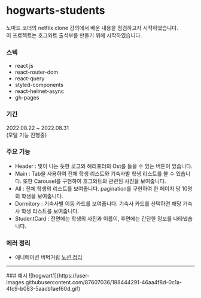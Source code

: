 # hogwarts-students
노마드 코더의 netflix clone 강의에서 배운 내용을 점검하고자 시작하였습니다. <br />
이 프로젝트는 호그와트 출석부를 만들기 위해 시작하였습니다. <br />

### 스텍
- react js
- react-router-dom
- react-query
- styled-components
- react-helmet-async
- gh-pages

### 기간
2022.08.22 ~ 2022.08.31 <br />
(모달 기능 진행중)

### 주요 기능
- Header : 빛이 나는 듯한 로고와 해리포터의 Ost를 들을 수 있는 버튼이 있습니다.
- Main : Tab을 사용하여 전체 학생 리스트와 기숙사별 학생 리스트를 볼 수 있습니다. 또한 Carousel를 구현하여 호그와트와 관련된 사진을 보여줍니다.
- All : 전체 학생의 리스트를 보여줍니다. pagination를 구현하여 한 페이지 당 10명의 학생을 보여줍니다.
- Dormitory : 기숙사별 이동 카드를 보여줍니다. 기숙사 카드를 선택하면 해당 기숙사 학생 리스트를 보여줍니다.
- StudentCard : 전면에는 학생의 사진과 이름이, 후면에는 간단한 정보를 나타냈습니다.

### 에러 정리
- 애니메이션 버벅거림
<a href="https://fuzzy-energy-8aa.notion.site/Hogwarts-students-dd0c052388e945ca893b2c2c30658e0d">노션 정리</a>

<hr />
### 예시
![hogwart1](https://user-images.githubusercontent.com/87607036/188444291-46aa4f8d-0c1a-4fc9-b083-5aacb1aef60d.gif)
